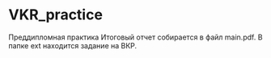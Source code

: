 # VKR_practice
Преддипломная практика
Итоговый отчет собирается в файл main.pdf.
В папке ext находится задание на ВКР.

